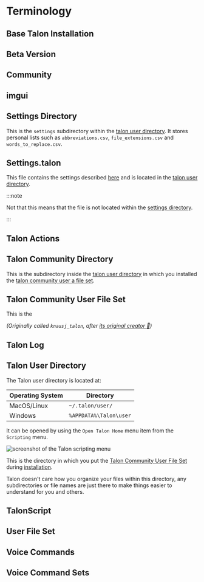 # Terminology

## Base Talon Installation

## Beta Version


## Community

## imgui

## Settings Directory

This is the `settings` subdirectory within the [talon user directory](#talon-community-directory).
It stores personal lists such as `abbreviations.csv`, `file_extensions.csv` and `words_to_replace.csv`.

## Settings.talon

This file contains the settings described [here](/docs/Customization/settings.md) and is located in the
[talon user directory](#talon-community-directory).

:::note

Not that this means that the file is not located within the [settings directory](#settings-directory).

:::

## Talon Actions

## Talon Community Directory

This is the subdirectory inside the [talon user directory](#talon-user-directory) in which you installed the
[talon community user a file set](#talon-community-user-file-set).

## Talon Community User File Set

This is the

_(Originally called `knausj_talon`, after [its original creator :superhero:](https://github.com/knausj85))_

## Talon Log

## Talon User Directory

The Talon user directory is located at:

| Operating System | Directory              |
| ---------------- | ---------------------- |
| MacOS/Linux      | `~/.talon/user/`       |
| Windows          | `%APPDATA%\Talon\user` |

It can be opened by using the `Open Talon Home` menu item from the `Scripting` menu.

<img src="/img/talon_menu_open_talon_home.png/"
     alt="screenshot of the Talon scripting menu"
 />


This is the directory in which you put the [Talon Community User File Set](#talon-community-user-file-set) during [installation](/docs/Quickstart/getting_started.md#4-install-a-talon-user-file-set). 
 
Talon doesn't care how you organize your files within this directory, any subdirectories or file names are just there to make things easier to understand for you and others.

## TalonScript


## User File Set

## Voice Commands

## Voice Command Sets
